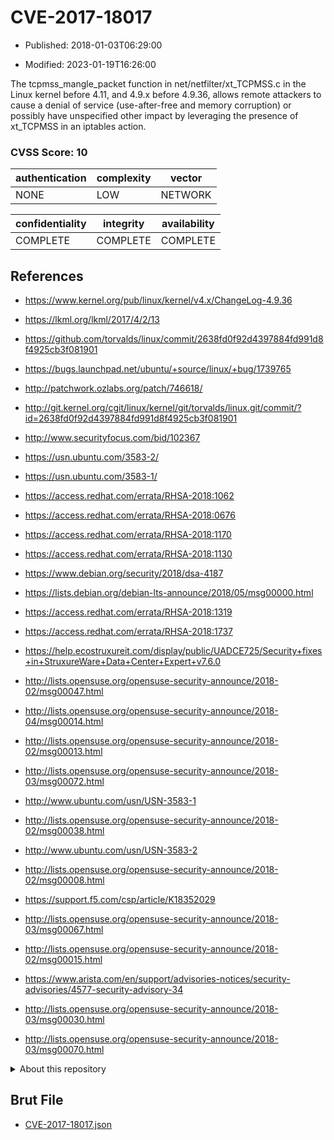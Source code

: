 # CVE-2017-18017

- Published: 2018-01-03T06:29:00

- Modified: 2023-01-19T16:26:00

The tcpmss_mangle_packet function in net/netfilter/xt_TCPMSS.c in the Linux kernel before 4.11, and 4.9.x before 4.9.36, allows remote attackers to cause a denial of service (use-after-free and memory corruption) or possibly have unspecified other impact by leveraging the presence of xt_TCPMSS in an iptables action.

### CVSS Score: **10**

| authentication | complexity | vector |
| --- | --- | --- |
| NONE | LOW | NETWORK |

| confidentiality | integrity | availability |
| --- | --- | --- |
| COMPLETE | COMPLETE | COMPLETE |

## References

* https://www.kernel.org/pub/linux/kernel/v4.x/ChangeLog-4.9.36

* https://lkml.org/lkml/2017/4/2/13

* https://github.com/torvalds/linux/commit/2638fd0f92d4397884fd991d8f4925cb3f081901

* https://bugs.launchpad.net/ubuntu/+source/linux/+bug/1739765

* http://patchwork.ozlabs.org/patch/746618/

* http://git.kernel.org/cgit/linux/kernel/git/torvalds/linux.git/commit/?id=2638fd0f92d4397884fd991d8f4925cb3f081901

* http://www.securityfocus.com/bid/102367

* https://usn.ubuntu.com/3583-2/

* https://usn.ubuntu.com/3583-1/

* https://access.redhat.com/errata/RHSA-2018:1062

* https://access.redhat.com/errata/RHSA-2018:0676

* https://access.redhat.com/errata/RHSA-2018:1170

* https://access.redhat.com/errata/RHSA-2018:1130

* https://www.debian.org/security/2018/dsa-4187

* https://lists.debian.org/debian-lts-announce/2018/05/msg00000.html

* https://access.redhat.com/errata/RHSA-2018:1319

* https://access.redhat.com/errata/RHSA-2018:1737

* https://help.ecostruxureit.com/display/public/UADCE725/Security+fixes+in+StruxureWare+Data+Center+Expert+v7.6.0

* http://lists.opensuse.org/opensuse-security-announce/2018-02/msg00047.html

* http://lists.opensuse.org/opensuse-security-announce/2018-04/msg00014.html

* http://lists.opensuse.org/opensuse-security-announce/2018-02/msg00013.html

* http://lists.opensuse.org/opensuse-security-announce/2018-03/msg00072.html

* http://www.ubuntu.com/usn/USN-3583-1

* http://lists.opensuse.org/opensuse-security-announce/2018-02/msg00038.html

* http://www.ubuntu.com/usn/USN-3583-2

* http://lists.opensuse.org/opensuse-security-announce/2018-02/msg00008.html

* https://support.f5.com/csp/article/K18352029

* http://lists.opensuse.org/opensuse-security-announce/2018-03/msg00067.html

* http://lists.opensuse.org/opensuse-security-announce/2018-02/msg00015.html

* https://www.arista.com/en/support/advisories-notices/security-advisories/4577-security-advisory-34

* http://lists.opensuse.org/opensuse-security-announce/2018-03/msg00030.html

* http://lists.opensuse.org/opensuse-security-announce/2018-03/msg00070.html

<details>
<summary>About this repository</summary> 

  This repository is part of the project [Live Hack CVE](https://github.com/Live-Hack-CVE). Main website can be found [www.live-hack.org](https://www.live-hack.org) 
  
  Made by [Sn0wAlice](https://github.com/Sn0wAlice) for the people that care about security and need to have a feed of the latest CVEs. Hope you enjoy it, don't forget to star the repo and follow me on [Twitter](https://twitter.com/Sn0wAlice) and [Github](https://github.com/Sn0wAlice). And that is my [personnal website](https://www.alice-snow.me/)

  - [Home Page](https://github.com/Live-Hack-CVE)
  - [Framework](https://github.com/Live-Hack-CVE/cve-framework)
  - [CVE database](https://github.com/Live-Hack-CVE/full_database)
  - [Changelog](https://github.com/Live-Hack-CVE/Changelog)
</details>

## Brut File

* [CVE-2017-18017.json](https://raw.githubusercontent.com/Live-Hack-CVE/full_database/main/cves/2017/CVE-2017-18017.json)

